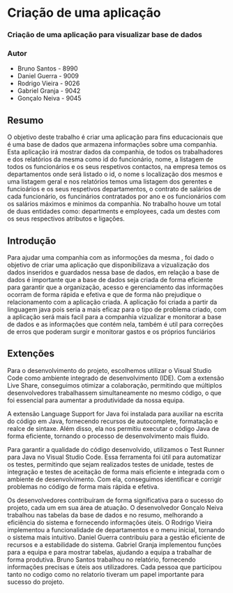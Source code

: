 # Criação de uma aplicação
### Criação de uma aplicação para visualizar base de dados
### Autor
* Bruno Santos - 8990
* Daniel Guerra - 9009
* Rodrigo Vieira - 9026
* Gabriel Granja - 9042
* Gonçalo Neiva - 9045

## Resumo
O objetivo deste trabalho é criar uma aplicação para fins educacionais que é uma base de dados que armazena informações sobre uma companhia. Esta aplicação irá mostrar dados da companhia, de todos os trabalhadores e dos relatórios da mesma como id do funcionário, nome, a listagem de todos os funcionários e os seus respetivos contactos, na empresa temos os departamentos onde será listado o id, o nome s localização dos mesmos e uma listagem geral e nos relatórios temos uma listagem dos gerentes e funcioários e os seus respetivos departamentos, o contrato de salários de cada funcionário, os funcinários contratados por ano e os funcionários com os salários máximos e minimos da companhia.
No trabalho houve um total de duas entidades como: departments e employees, cada um destes com os seus respectivos atributos e ligações.

## Introdução
Para ajudar uma companhia com as informoções da mesma , foi dado o objetivo de criar uma aplicação que disponibilizava a vizualização dos dados inseridos e guardados nessa base de dados, em relação a base de dados é importante que a base de dados seja criada de forma eficiente para garantir que a organização, acesso e gerenciamento das informações ocorram de forma rápida e efetiva e que de forma não prejudique o relacionamento com a aplicação criada.
A aplicação foi criada a partir da linguagem java pois seria a mais eficaz para o tipo de problema criado, com a aplicação será mais facil para a companhia vizualizar e monitorar a base de dados e as informações que contém nela, também é util para correções de erros que poderam surgir e monitorar gastos e os próprios funciários

## Extenções
Para o desenvolvimento do projeto, escolhemos utilizar o Visual Studio Code como ambiente integrado de desenvolvimento (IDE). Com a extensão Live Share, conseguimos otimizar a colaboração, permitindo que múltiplos desenvolvedores trabalhassem simultaneamente no mesmo código, o que foi essencial para aumentar a produtividade da nossa equipa.

A extensão Language Support for Java foi instalada para auxiliar na escrita do código em Java, fornecendo recursos de autocomplete, formatação e realce de sintaxe. Além disso, ela nos permitiu executar o código Java de forma eficiente, tornando o processo de desenvolvimento mais fluido.

Para garantir a qualidade do código desenvolvido, utilizamos o Test Runner para Java no Visual Studio Code. Essa ferramenta foi útil para automatizar os testes, permitindo que sejam realizados testes de unidade, testes de integração e testes de aceitação de forma mais eficiente e integrada com o ambiente de desenvolvimento. Com ela, conseguimos identificar e corrigir problemas no código de forma mais rápida e efetiva.



Os desenvolvedores contribuíram de forma significativa para o sucesso do projeto, cada um em sua área de atuação. O desenvolvedor  Gonçalo Neiva trabalhou nas tabelas da base de dados e no resumo, melhorando a eficiência do sistema e fornecendo informações úteis. O Rodrigo Vieira implementou a funcionalidade de departamentos e o menu inicial, tornando o sistema mais intuitivo. Daniel Guerra contribuiu para a gestão eficiente de recursos e a estabilidade do sistema. Gabriel Granja implementou funções para a equipa e para mostrar tabelas, ajudando a equipa a trabalhar de forma produtiva. Bruno Santos trabalhou no relatório, fornecendo informações precisas e úteis aos utilizadores. Cada pessoa que participou tanto no codigo como no relatorio tiveram um papel importante para sucesso do projeto.



